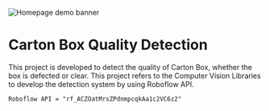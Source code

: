 ![Homepage demo banner](https://media.roboflow.com/inference-demo/rf-homepage-demo-banner.png?updatedAt=1680886879894)

# Carton Box Quality Detection
This project is developed to detect the quality of Carton Box, whether the box is defected or clear. This project refers to the Computer Vision Libraries to develop the detection system by using Roboflow API.
```
Roboflow API = "rf_ACZOatMrsZPdnmpcqkAa1c2VC6z2"
```
